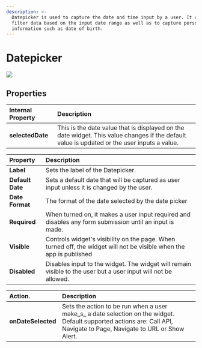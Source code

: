 ```yaml
---
description: >-
  Datepicker is used to capture the date and time input by a user. It can be used to
  filter data based on the input date range as well as to capture personal
  information such as date of birth.
---
```


# Datepicker

![](../.gitbook/assets/datepicker.gif)

## Properties

| Internal Property | Description |
| :--- | :--- |
| **selectedDate** | This is the date value that is displayed on the date widget. This value changes if the default value is updated or the user inputs a value. |

| Property | Description |
| :--- | :--- |
| **Label** | Sets the label of the Datepicker. |
| **Default Date** | Sets a default date that will be captured as user input unless it is changed by the user. |
| **Date Format** | The format of the date selected by the date picker |
| **Required** | When turned on, it makes a user input required and disables any form submission until an input is made. |
| **Visible** | Controls widget's visibility on the page. When turned off, the widget will not be visible when the app is published  |
| **Disabled** | Disables input to the widget. The widget will remain visible to the user but a user input will not be allowed. |

| Action. | Description |
| :--- | :--- |
| **onDateSelected** | Sets the action to be run when a user make_s_ a date selection on the widget. Default supported actions are: Call API, Navigate to Page, Navigate to URL or Show Alert. |

